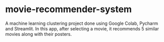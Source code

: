 # movie-recommender-system
A machine learning clustering project done using Google Colab, Pycharm and Streamlit. In this app, after selecting a movie, it recommends 5 similar movies along with their posters.
